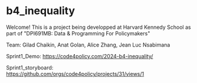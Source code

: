 # b4_inequality

Welcome! This is a project being developped at Harvard Kennedy School as part of "DPI691MB: Data & Programming For Policymakers"

Team: Gilad Chaikin, Anat Golan, Alice Zhang, Jean Luc Nsabimana

Sprint1_Demo: https://code4policy.com/2024-b4-inequality/

Sprint1_storyboard: https://github.com/orgs/code4policy/projects/31/views/1
